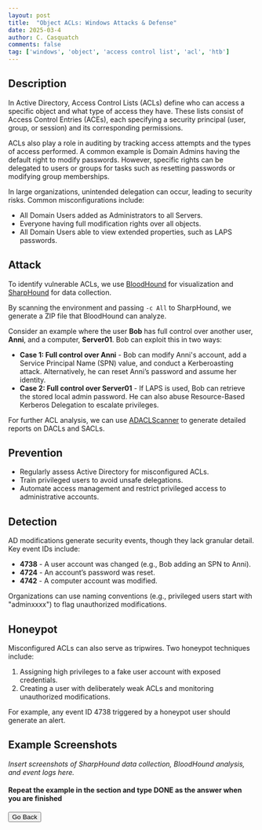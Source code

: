 ```yaml
---
layout: post
title:  "Object ACLs: Windows Attacks & Defense"
date: 2025-03-4
author: C. Casquatch
comments: false
tag: ['windows', 'object', 'access control list', 'acl', 'htb']
---
```


Description
-----------

In Active Directory, Access Control Lists (ACLs) define who can access a specific object and what type of access they have. These lists consist of Access Control Entries (ACEs), each specifying a security principal (user, group, or session) and its corresponding permissions.

ACLs also play a role in auditing by tracking access attempts and the types of access performed. A common example is Domain Admins having the default right to modify passwords. However, specific rights can be delegated to users or groups for tasks such as resetting passwords or modifying group memberships.

In large organizations, unintended delegation can occur, leading to security risks. Common misconfigurations include:

*   All Domain Users added as Administrators to all Servers.
*   Everyone having full modification rights over all objects.
*   All Domain Users able to view extended properties, such as LAPS passwords.

Attack
------

To identify vulnerable ACLs, we use [BloodHound](https://github.com/SpecterOps/BloodHound-Legacy) for visualization and [SharpHound](https://github.com/SpecterOps/SharpHound) for data collection.

By scanning the environment and passing `-c All` to SharpHound, we generate a ZIP file that BloodHound can analyze.

Consider an example where the user **Bob** has full control over another user, **Anni**, and a computer, **Server01**. Bob can exploit this in two ways:

*   **Case 1: Full control over Anni** - Bob can modify Anni's account, add a Service Principal Name (SPN) value, and conduct a Kerberoasting attack. Alternatively, he can reset Anni’s password and assume her identity.
*   **Case 2: Full control over Server01** - If LAPS is used, Bob can retrieve the stored local admin password. He can also abuse Resource-Based Kerberos Delegation to escalate privileges.

For further ACL analysis, we can use [ADACLScanner](https://github.com/canix1/ADACLScanner) to generate detailed reports on DACLs and SACLs.

Prevention
----------

*   Regularly assess Active Directory for misconfigured ACLs.
*   Train privileged users to avoid unsafe delegations.
*   Automate access management and restrict privileged access to administrative accounts.

Detection
---------

AD modifications generate security events, though they lack granular detail. Key event IDs include:

*   **4738** - A user account was changed (e.g., Bob adding an SPN to Anni).
*   **4724** - An account’s password was reset.
*   **4742** - A computer account was modified.

Organizations can use naming conventions (e.g., privileged users start with "adminxxxx") to flag unauthorized modifications.

Honeypot
--------

Misconfigured ACLs can also serve as tripwires. Two honeypot techniques include:

1.  Assigning high privileges to a fake user account with exposed credentials.
2.  Creating a user with deliberately weak ACLs and monitoring unauthorized modifications.

For example, any event ID 4738 triggered by a honeypot user should generate an alert.

Example Screenshots
-------------------

_Insert screenshots of SharpHound data collection, BloodHound analysis, and event logs here._

#### Repeat the example in the section and type DONE as the answer when you are finished

<button onclick="history.back()">Go Back</button>
